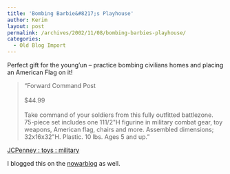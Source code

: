 ```yaml
---
title: 'Bombing Barbie&#8217;s Playhouse'
author: Kerim
layout: post
permalink: /archives/2002/11/08/bombing-barbies-playhouse/
categories:
  - Old Blog Import
---
```

Perfect gift for the young&#8217;un &#8211; practice bombing civilians homes and placing an American Flag on it!


>   &#8220;Forward Command Post<br /> <br /> $44.99<br /> <br /> Take command of your soldiers from this fully outfitted battlezone. 75-piece set includes one 111/2"H figurine in military combat gear, toy weapons, American flag, chairs and more. Assembled dimensions; 32x16x32"H. Plastic. 10 lbs. Ages 5 and up.&#8221;


<a href="http://www1.jcpenney.com/jcp/Products.asp?DeptID=446&CatID=4024&CatTyp=&ItemTyp=G&GrpTyp=PRD&ItemID=05b5baa&ProdSeq=1&OffSet=1&ProdCount=1&Cat=military&Dep=toys&PCat=&PCatID=3994&RefPage=ProductList&Sale=&NumMatches=1&RecPtr=&SearchIn=0&ShowMenu=T&TTYP=&ShopBy=0&PersistenceID=INETMER101 2108212 -606085687&RecordID=M 1 0 Aqc0000800 2108122  Aqc0000800&SearchString=command post" onclick="_gaq.push(['_trackEvent', 'outbound-article', 'http://www1.jcpenney.com/jcp/Products.asp?DeptID=446&CatID=4024&CatTyp=&ItemTyp=G&GrpTyp=PRD&ItemID=05b5baa&ProdSeq=1&OffSet=1&ProdCount=1&Cat=military&Dep=toys&PCat=&PCatID=3994&RefPage=ProductList&Sale=&NumMatches=1&RecPtr=&SearchIn=0&ShowMenu=T&TTYP=&ShopBy=0&PersistenceID=INETMER101 2108212 -606085687&RecordID=M 1 0 Aqc0000800 2108122  Aqc0000800&SearchString=command post', 'JCPenney : toys : military']);" >JCPenney : toys : military</a>

I blogged this on the <a href="http://www.nowarblog.org/archives/000142.html#000142" onclick="_gaq.push(['_trackEvent', 'outbound-article', 'http://www.nowarblog.org/archives/000142.html#000142', 'nowarblog']);" >nowarblog</a> as well.


